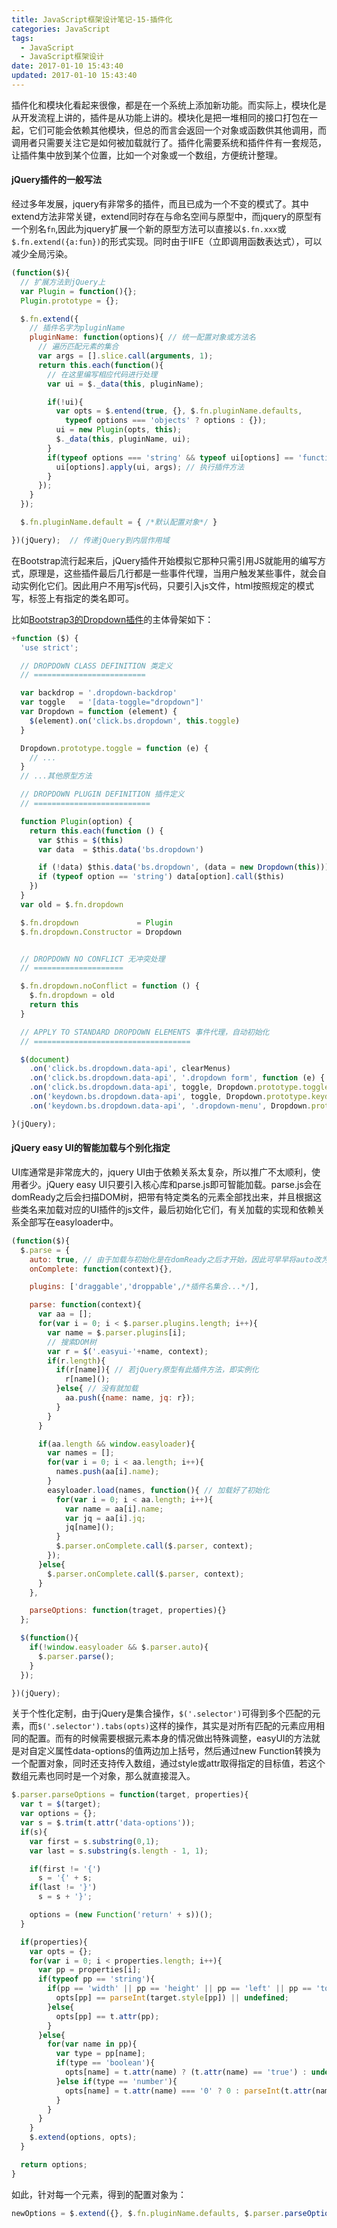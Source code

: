 ```yaml
---
title: JavaScript框架设计笔记-15-插件化
categories: JavaScript
tags:
  - JavaScript
  - JavaScript框架设计
date: 2017-01-10 15:43:40
updated: 2017-01-10 15:43:40
---
```


插件化和模块化看起来很像，都是在一个系统上添加新功能。而实际上，模块化是从开发流程上讲的，插件是从功能上讲的。模块化是把一堆相同的接口打包在一起，它们可能会依赖其他模块，但总的而言会返回一个对象或函数供其他调用，而调用者只需要关注它是如何被加载就行了。插件化需要系统和插件件有一套规范，让插件集中放到某个位置，比如一个对象或一个数组，方便统计整理。

#### jQuery插件的一般写法
经过多年发展，jquery有非常多的插件，而且已成为一个不变的模式了。其中extend方法非常关键，extend同时存在与命名空间与原型中，而jquery的原型有一个别名`fn`,因此为jquery扩展一个新的原型方法可以直接以`$.fn.xxx`或`$.fn.extend({a:fun})`的形式实现。同时由于IIFE（立即调用函数表达式），可以减少全局污染。

```js
(function($){
  // 扩展方法到jQuery上
  var Plugin = function(){};
  Plugin.prototype = {};

  $.fn.extend({
    // 插件名字为pluginName
    pluginName: function(options){ // 统一配置对象或方法名
      // 遍历匹配元素的集合
      var args = [].slice.call(arguments, 1);
      return this.each(function(){
        // 在这里编写相应代码进行处理
        var ui = $._data(this, pluginName);

        if(!ui){
          var opts = $.entend(true, {}, $.fn.pluginName.defaults,
            typeof options === 'objects' ? options : {});
          ui = new Plugin(opts, this);
          $._data(this, pluginName, ui);
        }
        if(typeof options === 'string' && typeof ui[options] == 'function'){
          ui[options].apply(ui, args); // 执行插件方法
        }
      });
    }
  });

  $.fn.pluginName.default = { /*默认配置对象*/ }

})(jQuery);  // 传递jQuery到内层作用域
```

在Bootstrap流行起来后，jQuery插件开始模拟它那种只需引用JS就能用的编写方式，原理是，这些插件最后几行都是一些事件代理，当用户触发某些事件，就会自动实例化它们。因此用户不用写js代码，只要引入js文件，html按照规定的模式写，标签上有指定的类名即可。

比如[Bootstrap3的Dropdown插件](https://github.com/twbs/bootstrap/blob/v3.3.7/js/dropdown.js)的主体骨架如下：
```js
+function ($) {
  'use strict';

  // DROPDOWN CLASS DEFINITION 类定义
  // =========================

  var backdrop = '.dropdown-backdrop'
  var toggle   = '[data-toggle="dropdown"]'
  var Dropdown = function (element) {
    $(element).on('click.bs.dropdown', this.toggle)
  }

  Dropdown.prototype.toggle = function (e) {
    // ...
  }
  // ...其他原型方法

  // DROPDOWN PLUGIN DEFINITION 插件定义
  // ==========================

  function Plugin(option) {
    return this.each(function () {
      var $this = $(this)
      var data  = $this.data('bs.dropdown')

      if (!data) $this.data('bs.dropdown', (data = new Dropdown(this)))
      if (typeof option == 'string') data[option].call($this)
    })
  }
  var old = $.fn.dropdown

  $.fn.dropdown             = Plugin
  $.fn.dropdown.Constructor = Dropdown


  // DROPDOWN NO CONFLICT 无冲突处理
  // ====================

  $.fn.dropdown.noConflict = function () {
    $.fn.dropdown = old
    return this
  }

  // APPLY TO STANDARD DROPDOWN ELEMENTS 事件代理，自动初始化
  // ===================================

  $(document)
    .on('click.bs.dropdown.data-api', clearMenus)
    .on('click.bs.dropdown.data-api', '.dropdown form', function (e) { e.stopPropagation() })
    .on('click.bs.dropdown.data-api', toggle, Dropdown.prototype.toggle)
    .on('keydown.bs.dropdown.data-api', toggle, Dropdown.prototype.keydown)
    .on('keydown.bs.dropdown.data-api', '.dropdown-menu', Dropdown.prototype.keydown)

}(jQuery);
```

#### jQuery easy UI的智能加载与个别化指定
UI库通常是非常庞大的，jquery UI由于依赖关系太复杂，所以推广不太顺利，使用者少。jQuery easy UI只要引入核心库和parse.js即可智能加载。parse.js会在domReady之后会扫描DOM树，把带有特定类名的元素全部找出来，并且根据这些类名来加载对应的UI插件的js文件，最后初始化它们，有关加载的实现和依赖关系全部写在easyloader中。
```js
(function($){
  $.parse = {
    auto: true, // 由于加载与初始化是在domReady之后才开始，因此可早早将auto改为false，或者不加载此js文件
    onComplete: function(context){},

    plugins: ['draggable','droppable',/*插件名集合...*/],

    parse: function(context){
      var aa = [];
      for(var i = 0; i < $.parser.plugins.length; i++){
        var name = $.parser.plugins[i];
        // 搜索DOM树
        var r = $('.easyui-'+name, context);
        if(r.length){
          if(r[name]){ // 若jQuery原型有此插件方法，即实例化
            r[name]();
          }else{ // 没有就加载
            aa.push({name: name, jq: r});
          }
        }
      }

      if(aa.length && window.easyloader){
        var names = [];
        for(var i = 0; i < aa.length; i++){
          names.push(aa[i].name);
        }
        easyloader.load(names, function(){ // 加载好了初始化
          for(var i = 0; i < aa.length; i++){
            var name = aa[i].name;
            var jq = aa[i].jq;
            jq[name]();
          }
          $.parser.onComplete.call($.parser, context);
        });
      }else{
        $.parser.onComplete.call($.parser, context);
      }
    },

    parseOptions: function(traget, properties){}
  };

  $(function(){
    if(!window.easyloader && $.parser.auto){
      $.parser.parse();
    }
  });

})(jQuery);
```

关于个性化定制，由于jQuery是集合操作，`$('.selector')`可得到多个匹配的元素，而`$('.selector').tabs(opts)`这样的操作，其实是对所有匹配的元素应用相同的配置。而有的时候需要根据元素本身的情况做出特殊调整，easyUI的方法就是对自定义属性data-options的值两边加上括号，然后通过new Function转换为一个配置对象，同时还支持传入数组，通过style或attr取得指定的目标值，若这个数组元素也同时是一个对象，那么就直接混入。
```js
$.parser.parseOptions = function(target, properties){
  var t = $(target);
  var options = {};
  var s = $.trim(t.attr('data-options'));
  if(s){
    var first = s.substring(0,1);
    var last = s.substring(s.length - 1, 1);

    if(first != '{')
      s = '{' + s;
    if(last != '}')
      s = s + '}';

    options = (new Function('return' + s))();
  }

  if(properties){
    var opts = {};
    for(var i = 0; i < properties.length; i++){
      var pp = properties[i];
      if(typeof pp == 'string'){
        if(pp == 'width' || pp == 'height' || pp == 'left' || pp == 'top'){
          opts[pp] == parseInt(target.style[pp]) || undefined;
        }else{
          opts[pp] == t.attr(pp);
        }
      }else{
        for(var name in pp){
          var type = pp[name];
          if(type == 'boolean'){
            opts[name] = t.attr(name) ? (t.attr(name) == 'true') : undefined;
          }else if(type == 'number'){
            opts[name] = t.attr(name) === '0' ? 0 : parseInt(t.attr(name)) || undefined;
          }
        }
      }
    }
    $.extend(options, opts);
  }

  return options;
}
```
如此，针对每一个元素，得到的配置对象为：
```js
newOptions = $.extend({}, $.fn.pluginName.defaults, $.parser.parseOptions(el), options);
```